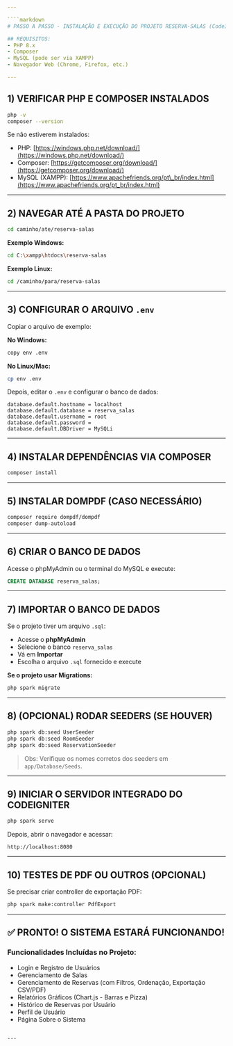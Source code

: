 ```yaml
---

````markdown
# PASSO A PASSO - INSTALAÇÃO E EXECUÇÃO DO PROJETO RESERVA-SALAS (CodeIgniter 4)

## REQUISITOS:
- PHP 8.x  
- Composer  
- MySQL (pode ser via XAMPP)  
- Navegador Web (Chrome, Firefox, etc.)

---
```


## 1) VERIFICAR PHP E COMPOSER INSTALADOS

```bash
php -v
composer --version
````

Se não estiverem instalados:

* PHP: [https://windows.php.net/download/](https://windows.php.net/download/)
* Composer: [https://getcomposer.org/download/](https://getcomposer.org/download/)
* MySQL (XAMPP): [https://www.apachefriends.org/pt\_br/index.html](https://www.apachefriends.org/pt_br/index.html)

---

## 2) NAVEGAR ATÉ A PASTA DO PROJETO

```bash
cd caminho/ate/reserva-salas
```

**Exemplo Windows:**

```bash
cd C:\xampp\htdocs\reserva-salas
```

**Exemplo Linux:**

```bash
cd /caminho/para/reserva-salas
```

---

## 3) CONFIGURAR O ARQUIVO `.env`

Copiar o arquivo de exemplo:

**No Windows:**

```bash
copy env .env
```

**No Linux/Mac:**

```bash
cp env .env
```

Depois, editar o `.env` e configurar o banco de dados:

```dotenv
database.default.hostname = localhost
database.default.database = reserva_salas
database.default.username = root
database.default.password =
database.default.DBDriver = MySQLi
```

---

## 4) INSTALAR DEPENDÊNCIAS VIA COMPOSER

```bash
composer install
```

---

## 5) INSTALAR DOMPDF (CASO NECESSÁRIO)

```bash
composer require dompdf/dompdf
composer dump-autoload
```

---

## 6) CRIAR O BANCO DE DADOS

Acesse o phpMyAdmin ou o terminal do MySQL e execute:

```sql
CREATE DATABASE reserva_salas;
```

---

## 7) IMPORTAR O BANCO DE DADOS

Se o projeto tiver um arquivo `.sql`:

* Acesse o **phpMyAdmin**
* Selecione o banco `reserva_salas`
* Vá em **Importar**
* Escolha o arquivo `.sql` fornecido e execute

**Se o projeto usar Migrations:**

```bash
php spark migrate
```

---

## 8) (OPCIONAL) RODAR SEEDERS (SE HOUVER)

```bash
php spark db:seed UserSeeder
php spark db:seed RoomSeeder
php spark db:seed ReservationSeeder
```

> Obs: Verifique os nomes corretos dos seeders em `app/Database/Seeds`.

---

## 9) INICIAR O SERVIDOR INTEGRADO DO CODEIGNITER

```bash
php spark serve
```

Depois, abrir o navegador e acessar:

```
http://localhost:8080
```

---

## 10) TESTES DE PDF OU OUTROS (OPCIONAL)

Se precisar criar controller de exportação PDF:

```bash
php spark make:controller PdfExport
```

---

## ✅ PRONTO! O SISTEMA ESTARÁ FUNCIONANDO!

### Funcionalidades Incluídas no Projeto:

* Login e Registro de Usuários
* Gerenciamento de Salas
* Gerenciamento de Reservas (com Filtros, Ordenação, Exportação CSV/PDF)
* Relatórios Gráficos (Chart.js - Barras e Pizza)
* Histórico de Reservas por Usuário
* Perfil de Usuário
* Página Sobre o Sistema

```

---

